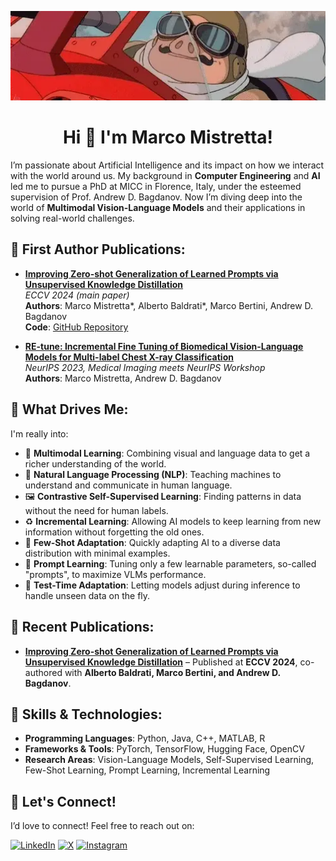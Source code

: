 <p align="center">
  <img src="gif.webp" alt="Banner" width="1024"/>
</p>

<h1 align="center">Hi 👋 I'm Marco Mistretta!</h1>

I’m passionate about Artificial Intelligence and its impact on how we interact with the world around us. My background in **Computer Engineering** and **AI** led me to pursue a PhD at MICC in Florence, Italy, under the esteemed supervision of Prof. Andrew D. Bagdanov. Now I’m diving deep into the world of **Multimodal Vision-Language Models** and their applications in solving real-world challenges.

## 🥇 First Author Publications:

- [**Improving Zero-shot Generalization of Learned Prompts via Unsupervised Knowledge Distillation**](https://arxiv.org/abs/2407.03056)  
  *ECCV 2024 (main paper)*  
  **Authors**: Marco Mistretta*, Alberto Baldrati*, Marco Bertini, Andrew D. Bagdanov  
  **Code**: [GitHub Repository](https://github.com/miccunifi/KDPL)

- [**RE-tune: Incremental Fine Tuning of Biomedical Vision-Language Models for Multi-label Chest X-ray Classification**](https://arxiv.org/abs/2410.17827)  
  *NeurIPS 2023, Medical Imaging meets NeurIPS Workshop*  
  **Authors**: Marco Mistretta, Andrew D. Bagdanov

## 🌟 What Drives Me:
I'm really into:
- 🧠 **Multimodal Learning**: Combining visual and language data to get a richer understanding of the world.
- 💬 **Natural Language Processing (NLP)**: Teaching machines to understand and communicate in human language.
- 🖼️ **Contrastive Self-Supervised Learning**: Finding patterns in data without the need for human labels.
- ♻️ **Incremental Learning**: Allowing AI models to keep learning from new information without forgetting the old ones.
- 🎯 **Few-Shot Adaptation**: Quickly adapting AI to a diverse data distribution with minimal examples.
- 📝 **Prompt Learning**: Tuning only a few learnable parameters, so-called "prompts", to maximize VLMs performance.
- 🚀 **Test-Time Adaptation**: Letting models adjust during inference to handle unseen data on the fly.

## 📝 Recent Publications:
- [**Improving Zero-shot Generalization of Learned Prompts via Unsupervised Knowledge Distillation**](https://arxiv.org/abs/2407.03056) – Published at **ECCV 2024**, co-authored with **Alberto Baldrati, Marco Bertini, and Andrew D. Bagdanov**.

## 🚀 Skills & Technologies:
- **Programming Languages**: Python, Java, C++, MATLAB, R
- **Frameworks & Tools**: PyTorch, TensorFlow, Hugging Face, OpenCV
- **Research Areas**: Vision-Language Models, Self-Supervised Learning, Few-Shot Learning, Prompt Learning, Incremental Learning

## 🔗 Let's Connect!
I’d love to connect! Feel free to reach out on:

<a href="https://www.linkedin.com/in/marco-mistretta-0b02a021a" target="_blank"><img alt="LinkedIn" src="https://img.shields.io/badge/linkedin-%230A66C2.svg?&style=for-the-badge&logo=linkedin&logoColor=white" /></a>
<a href="https://twitter.com/mistretta_marco" target="_blank"><img alt="X" src="https://img.shields.io/badge/X-%23000000.svg?&style=for-the-badge&logo=x&logoColor=white" /></a>
<a href="https://instagram.com/marcomistre99" target="_blank"><img alt="Instagram" src="https://img.shields.io/badge/instagram-%235E30BF.svg?&style=for-the-badge&logo=instagram&logoColor=white" /></a>

